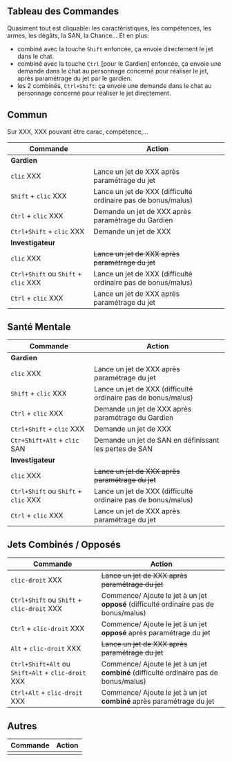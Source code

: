 Tableau des Commandes
---------------------

Quasiment tout est cliquable: les caractéristiques, les compétences, les armes, les dégâts, la SAN, la Chance...
Et en plus:
* combiné avec la touche `Shift` enfoncée, ça envoie directement le jet dans le chat.
* combiné avec la touche `Ctrl` [pour le Gardien] enfoncée, ça envoie une demande dans le chat au personnage concerné pour réaliser le jet, après paramétrage du jet par le gardien. 
* les 2 combinés, `Ctrl+Shift`: ça envoie une demande dans le chat au personnage concerné pour réaliser le jet directement.

## Commun

Sur XXX, XXX pouvant être carac, compétence,...

| Commande | Action |
| -| -|
| **Gardien** | |
| `clic` XXX | Lance un jet de XXX après paramétrage du jet |
| `Shift` + `clic` XXX | Lance un jet de XXX (difficulté ordinaire pas de bonus/malus) |
| `Ctrl` + `clic` XXX | Demande un jet de XXX après paramétrage du Gardien |
| `Ctrl+Shift` + `clic` XXX | Demande un jet de XXX |
| **Investigateur** | |
| `clic` XXX | ~~Lance un jet de XXX après paramétrage du jet~~ |
| `Ctrl+Shift` ou `Shift` + `clic` XXX | Lance un jet de XXX (difficulté ordinaire pas de bonus/malus) |
| `Ctrl` + `clic` XXX | Lance un jet de XXX après paramétrage du jet |

## Santé Mentale

| Commande | Action |
| -| -|
| **Gardien** | |
| `clic` XXX | Lance un jet de XXX après paramétrage du jet |
| `Shift` + `clic` XXX | Lance un jet de XXX (difficulté ordinaire pas de bonus/malus) |
| `Ctrl` + `clic` XXX | Demande un jet de XXX après paramétrage du Gardien |
| `Ctrl+Shift` + `clic` XXX | Demande un jet de XXX |
| `Ctr+Shift+Alt` + `clic` SAN | Demande un jet de SAN en définissant les pertes de SAN |
| **Investigateur** | |
| `clic` XXX | ~~Lance un jet de XXX après paramétrage du jet~~ |
| `Ctrl+Shift` ou `Shift` + `clic` XXX | Lance un jet de XXX (difficulté ordinaire pas de bonus/malus) |
| `Ctrl` + `clic` XXX | Lance un jet de XXX après paramétrage du jet |

## Jets Combinés / Opposés

| Commande | Action |
| -| -|
| `clic-droit` XXX | ~~Lance un jet de XXX après paramétrage du jet~~ |
| `Ctrl+Shift` ou `Shift` + `clic-droit` XXX | Commence/ Ajoute le jet à un jet **opposé** (difficulté ordinaire pas de bonus/malus) |
| `Ctrl` + `clic-droit` XXX | Commence/ Ajoute le jet à un jet **opposé** après paramétrage du jet |
| `Alt` + `clic-droit` XXX | ~~Lance un jet de XXX après paramétrage du jet~~ |
| `Ctrl+Shift+Alt` ou `Shift+Alt` + `clic-droit` XXX | Commence/ Ajoute le jet à un jet **combiné** (difficulté ordinaire pas de bonus/malus) |
| `Ctrl+Alt` + `clic-droit` XXX | Commence/ Ajoute le jet à un jet **combiné** après paramétrage du jet |


## Autres

| Commande | Action |
| -| -|
| | |
